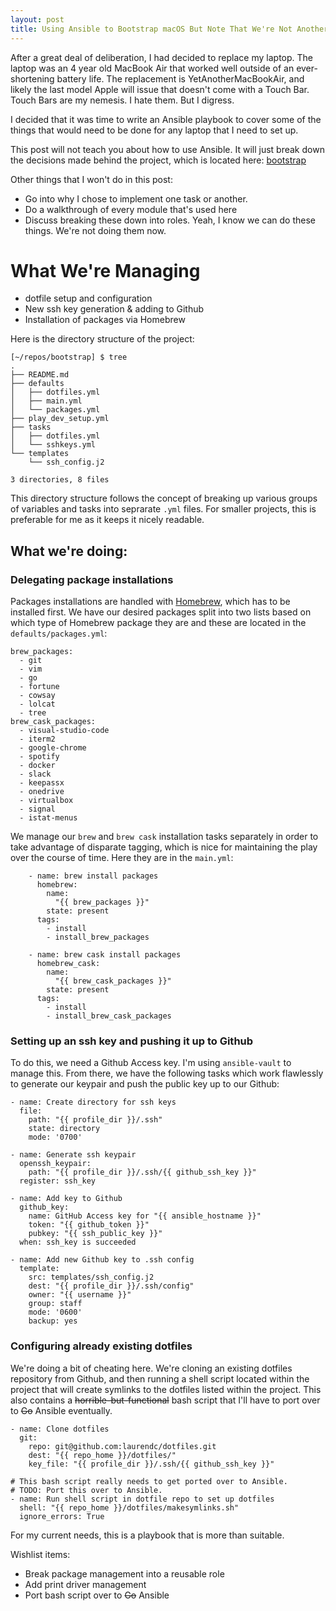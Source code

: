 ```yaml
---
layout: post
title: Using Ansible to Bootstrap macOS But Note That We're Not AnotherBlogTeachingYouHowToAnsible
---
```


After a great deal of deliberation, I had decided to replace my laptop. The laptop was an 4 year old MacBook Air that worked well outside of an ever-shortening battery life. The replacement is YetAnotherMacBookAir, and likely the last model Apple will issue that doesn't come with a Touch Bar. Touch Bars are my nemesis. I hate them. But I digress. 

I decided that it was time to write an Ansible playbook to cover some of the things that would need to be done for any laptop that I need to set up.

This post will not teach you about how to use Ansible. It will just break down the decisions made behind the project, which is located here: [bootstrap](https://github.com/laurendc/bootstrap)

Other things that I won't do in this post:
* Go into why I chose to implement one task or another.
* Do a walkthrough of every module that's used here
* Discuss breaking these down into roles. Yeah, I know we can do these things. We're not doing them now. 

# What We're Managing
* dotfile setup and configuration
* New ssh key generation & adding to Github
* Installation of packages via Homebrew

Here is the directory structure of the project:

```
[~/repos/bootstrap] $ tree
.
├── README.md
├── defaults
│   ├── dotfiles.yml
│   ├── main.yml
│   └── packages.yml
├── play_dev_setup.yml
├── tasks
│   ├── dotfiles.yml
│   └── sshkeys.yml
└── templates
    └── ssh_config.j2

3 directories, 8 files
```
This directory structure follows the concept of breaking up various groups of variables and tasks into seprarate `.yml` files. For smaller projects, this is preferable for me as it keeps it nicely readable.

## What we're doing:

### Delegating package installations
  
Packages installations are handled with [Homebrew](https://brew.sh/), which has to be installed first.  We have our desired packages split into two lists based on which type of Homebrew package they are and these are located in the `defaults/packages.yml`:

```
brew_packages:
  - git
  - vim
  - go
  - fortune
  - cowsay
  - lolcat
  - tree
brew_cask_packages:
  - visual-studio-code
  - iterm2
  - google-chrome
  - spotify
  - docker
  - slack
  - keepassx
  - onedrive
  - virtualbox
  - signal
  - istat-menus
  ```

We manage our `brew` and `brew cask` installation tasks separately in order to take advantage of disparate tagging, which is nice for maintaining the play over the course of time. Here they are in the `main.yml`:

```
    - name: brew install packages
      homebrew: 
        name:
          "{{ brew_packages }}"
        state: present
      tags:
        - install
        - install_brew_packages

    - name: brew cask install packages
      homebrew_cask:
        name:
          "{{ brew_cask_packages }}"
        state: present
      tags:
        - install
        - install_brew_cask_packages
  ```

### Setting up an ssh key and pushing it up to Github
To do this, we need a Github Access key. I'm using `ansible-vault` to manage this. From there, we have the following tasks which work flawlessly to generate our keypair and push the public key up to our Github:

```
- name: Create directory for ssh keys
  file:
    path: "{{ profile_dir }}/.ssh"
    state: directory
    mode: '0700'

- name: Generate ssh keypair
  openssh_keypair:
    path: "{{ profile_dir }}/.ssh/{{ github_ssh_key }}"
  register: ssh_key
    
- name: Add key to Github
  github_key:
    name: GitHub Access key for "{{ ansible_hostname }}"
    token: "{{ github_token }}"
    pubkey: "{{ ssh_public_key }}"
  when: ssh_key is succeeded

- name: Add new Github key to .ssh config
  template:
    src: templates/ssh_config.j2
    dest: "{{ profile_dir }}/.ssh/config"
    owner: "{{ username }}"
    group: staff
    mode: '0600'
    backup: yes
```

### Configuring already existing dotfiles
We're doing a bit of cheating here. We're cloning an existing dotfiles repository from Github, and then running a shell script located within the project that will create symlinks to the dotfiles listed within the project. This also contains a <strike>horrible-but-functional</strike> bash script that I'll have to port over to <strike>Go</strike> Ansible eventually. 

```
- name: Clone dotfiles
  git:
    repo: git@github.com:laurendc/dotfiles.git
    dest: "{{ repo_home }}/dotfiles/"
    key_file: "{{ profile_dir }}/.ssh/{{ github_ssh_key }}"

# This bash script really needs to get ported over to Ansible.
# TODO: Port this over to Ansible.
- name: Run shell script in dotfile repo to set up dotfiles
  shell: "{{ repo_home }}/dotfiles/makesymlinks.sh"
  ignore_errors: True
```

For my current needs, this is a playbook that is more than suitable.

Wishlist items:
* Break package management into a reusable role
* Add print driver management
* Port bash script over to <strike>Go</strike> Ansible